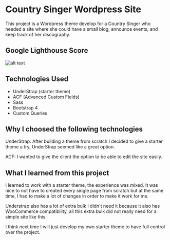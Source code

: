 # Country Singer Wordpress Site

This project is a Wordpress theme develop for a Country Singer who needed a site where she could have a small blog, announce events, and keep track of her discography.

## Google Lighthouse Score

![alt text](https://i.imgur.com/JgFzHWt.png "Google Lighthouse Score")

## Technologies Used

- UnderStrap (starter theme)
- ACF (Advanced Custom Fields)
- Sass
- Bootstrap 4
- Custom Queries

## Why I choosed the following technologies

UnderStrap:
After building a theme from scratch I decided to give a starter theme a try, UnderStrap seemed like a great option.

ACF:
I wanted to give the client the option to be able to edit the site easily.

## What I learned from this project

I learned to work with a starter theme, the experience was mixed. It was nice to not have to created every single page from scratch but at the same time, I had to make a lot of changes in order to make it work for me.

Understrap also has a lot of extra bulk I didn't need it because it also has WooCommerce compatibility, all this extra bulk did not really need for a simple site like this.

I think next time I will just develop my own starter theme to have full control over the project.
